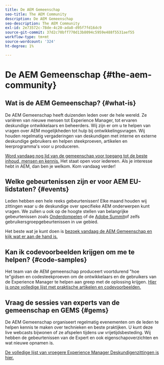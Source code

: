 ```yaml
---
title: De AEM Gemeenschap
seo-title: The AEM Community
description: De AEM Gemeenschap
seo-description: The AEM Community
exl-id: 2e73572c-78de-4c20-ada8-d95f7fd16dc9
source-git-commit: 37d2c70bff770d13b8094c5959e488f5531aef55
workflow-type: tm+mt
source-wordcount: '324'
ht-degree: 1%

---
```


# De AEM Gemeenschap {#the-aem-community}

## Wat is de AEM Gemeenschap? {#what-is}

De AEM Gemeenschap heeft duizenden leden over de hele wereld. Ze variëren van nieuwe mensen tot Experience Manager, tot ervaren deskundige ontwikkelaars en beheerders.  Wij zijn er om u te helpen van vragen over AEM mogelijkheden tot hulp bij ontwikkelingsvragen. Wij houden regelmatig vergaderingen van deskundigen met interne en externe deskundige gebruikers en helpen steekproeven, artikelen en leerprogramma&#39;s voor u produceren.

[Word vandaag nog lid van de gemeenschap voor toegang tot de beste inhoud, mensen en kennis.](https://forums.adobe.com/community/experience-cloud/marketing-cloud/experience-manager) Het staat open voor iedereen. Als je interesse hebt in AEM, dan ben je welkom. Kom vandaag verder!

## Welke gebeurtenissen zijn er voor AEM EU-lidstaten? {#events}

Leden hebben een hele reeks gebeurtenissen! Elke maand houden wij zittingen waar u de deskundige over specifieke AEM onderwerpen kunt vragen. We zullen u ook op de hoogte stellen van belangrijke gebeurtenissen zoals [Onderdompelen](https://help-forums.adobe.com/content/adobeforums/en/experience-manager-forum/adobe-experience-manager.topic.html/forum__fb7p-the_immerseagendai.html) of de [Adobe Summit](https://summit.adobe.com/na/?promoid=6JMR7JQY&amp;mv=other)of zelfs gebruikersgroepgebeurtenissen in uw gebied.

Het beste wat je kunt doen is [bezoek vandaag de AEM Gemeenschap en kijk wat er aan de hand is.](https://help-forums.adobe.com/content/adobeforums/en/experience-manager-forum/adobe-experience-manager.html)

## Kan ik codevoorbeelden krijgen om me te helpen? {#code-samples}

Het team van de AEM gemeenschap produceert voortdurend &quot;hoe te&quot;gidsen en codesteekproeven om de ontwikkelaars en de gebruikers van de Experience Manager te helpen aan greep met de oplossing krijgen. [Hier is onze volledige lijst met praktische artikelen en codevoorbeelden.](https://helpx.adobe.com/experience-manager/topics/how-to.html)

## Vraag de sessies van experts van de gemeenschap en GEMS {#gems}

De AEM Gemeenschap organiseert regelmatig evenementen om de leden te helpen kennis te maken over technieken en beste praktijken. U kunt deze live webcasts bijwonen of ze afspelen tijdens uw vrijetijdsbesteding. Wij hebben de gebeurtenissen van de Expert en ook eigenschapoverzichten en wat nieuwe opnamen is.

[De volledige lijst van vroegere Experience Manager Deskundigenzittingen is hier.](https://helpx.adobe.com/experience-manager/kt/eseminars/ask-the-expert/atace-index.html)
